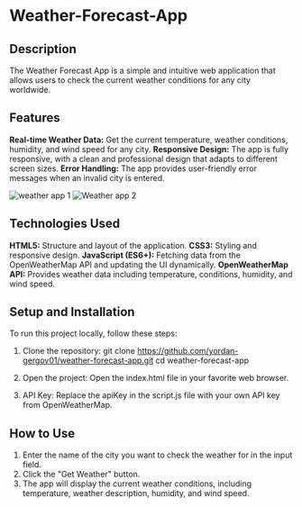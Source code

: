 # Weather-Forecast-App

## Description 
The Weather Forecast App is a simple and intuitive web application that allows users to check the current weather conditions for any city worldwide. 

## Features
**Real-time Weather Data:** Get the current temperature, weather conditions, humidity, and wind speed for any city.
**Responsive Design:** The app is fully responsive, with a clean and professional design that adapts to different screen sizes.
**Error Handling:** The app provides user-friendly error messages when an invalid city is entered.

![weather app 1](https://github.com/user-attachments/assets/548c96fa-0f82-4525-9045-451187b72d7f)
![Weather app 2](https://github.com/user-attachments/assets/8123825b-5608-4efb-b741-f6c32e366b65)

## Technologies Used
**HTML5:** Structure and layout of the application.
**CSS3:** Styling and responsive design.
**JavaScript (ES6+):** Fetching data from the OpenWeatherMap API and updating the UI dynamically.
**OpenWeatherMap API:** Provides weather data including temperature, conditions, humidity, and wind speed.

## Setup and Installation
To run this project locally, follow these steps:

1. Clone the repository:
git clone https://github.com/yordan-gergov01/weather-forecast-app.git
cd weather-forecast-app

2. Open the project:
Open the index.html file in your favorite web browser.

3. API Key:
Replace the apiKey in the script.js file with your own API key from OpenWeatherMap.

## How to Use
1. Enter the name of the city you want to check the weather for in the input field.
2. Click the "Get Weather" button.
3. The app will display the current weather conditions, including temperature, weather description, humidity, and wind speed.
